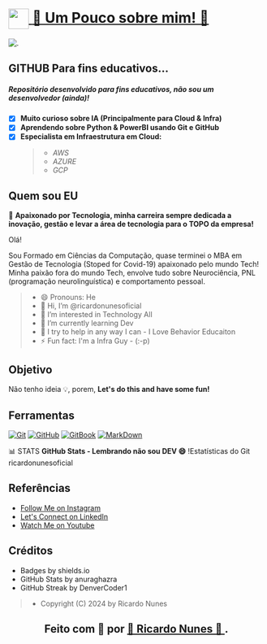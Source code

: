 <!-- Cabeçalhos -->
<h1>
     <a href="https://instagram.com/ricardonunes.oficial/">
     <img align="center" width="40px" src="https://th.bing.com/th/id/OIP.RYQd9A6wG-T3bXHApwa0RQHaFR?w=900&h=640&rs=1&pid=ImgDetMain">
     <span> 👀 Um Pouco sobre mim! 👀 </span>
     </a>
</h1>

![.](https://camo.githubusercontent.com/67fc6fe69796a1433e92819310c117759475b5cba29dccedecd68a54e6f60fe6/68747470733a2f2f6d69722d73332d63646e2d63662e626568616e63652e6e65742f70726f6a6563745f6d6f64756c65732f313430305f6f70745f312f3831626234623136353638343031392e363430623630333864313333652e676966)

## GITHUB Para fins educativos...
##### Repositório desenvolvido para fins educativos, não sou um desenvolvedor (ainda)!

- [x] **Muito curioso sobre IA (Principalmente para Cloud & Infra)**
- [x] **Aprendendo sobre Python & PowerBI usando Git e GitHub**
- [x] **Especialista em Infraestrutura em Cloud:**
    > - *AWS*
    > - *AZURE*
    > - *GCP*

<!-- Sobre mim -->
## Quem sou EU
🎯 **Apaixonado por Tecnologia, minha carreira sempre dedicada a inovação, gestão e levar a área de tecnologia para o TOPO da empresa!**  

Olá!
<p>
Sou Formado em Ciências da Computação, quase terminei o MBA em Gestão de Tecnologia (Stoped for Covid-19) apaixonado pelo mundo Tech! Minha paixão fora do mundo Tech, envolve tudo sobre Neurociência, PNL (programação neurolinguística) e comportamento pessoal. 
</p>

> - 😄 Pronouns: He
> - 👋 Hi, I’m @ricardonunesoficial
> - 👀 I’m interested in Technology All
> - 🌱 I’m currently learning Dev
> - 💞️ I try to help in any way I can - I Love Behavior Educaiton
> - ⚡ Fun fact: I'm a Infra Guy - (:-p)


<!-- Texto no meio do README -->
## Objetivo
Não tenho ideia 💡, porem, **Let's do this and have some fun!**


## Ferramentas
[![Git](https://img.shields.io/badge/Git-000?style=for-the-badge&logo=git&logoColor=E94D5F)](https://git-scm.com/doc) 
[![GitHub](https://img.shields.io/badge/GitHub-000?style=for-the-badge&logo=github&logoColor=30A3DC)](https://docs.github.com/)
[![GitBook](https://img.shields.io/badge/GitBook-000?style=for-the-badge&logo=gitbook&logoColor=E94D5F)](https://aline-antunes.gitbook.io/formacao-fundamentos-github)
[![MarkDown](https://img.shields.io/badge/MarkDown-000?style=for-the-badge&logo=markdonw&logoColor=E94D5F)](https://github.com/mende1/guia-definitivo-de-markdown)
</br>

📊 STATS
**GitHub Stats - Lembrando não sou DEV :smile:**
!Estatísticas do Git ricardonunesoficial


## Referências
- [Follow Me on Instagram](https://www.instagram.com/ricardonunes.oficial/)
- [Let's Connect on LinkedIn](https://www.linkedin.com/in/ricardonunesoficial/)
- [Watch Me on Youtube](https://www.youtube.com/ricardonunespnl)

## Créditos ##
- Badges by shields.io
- GitHub Stats by anuraghazra
- GitHub Streak by DenverCoder1

> - Copyright (C) 2024 by Ricardo Nunes

##
<h2>
<div align="center">Feito com 💞️ por <a href="https://www.instagram.com/ricardonunes.oficial/"> 👋 Ricardo Nunes 👋 </a>.</div>
</h2>

<!---
ricardonunesoficial/ricardonunesoficial is a ✨ special ✨ repository because its `README.md` (this file) appears on your GitHub profile.
You can click the Preview link to take a look at your changes.
--->